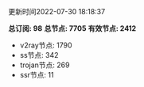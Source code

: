 更新时间2022-07-30 18:18:37

**总订阅: 98**
**总节点: 7705**
**有效节点: 2412**
- v2ray节点: 1790
- ss节点: 342
- trojan节点: 269
- ssr节点: 11
